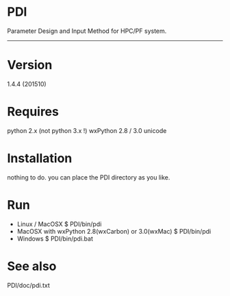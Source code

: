 PDI
===

Parameter Design and Input Method for HPC/PF system.

----
# Version
  1.4.4 (201510)

# Requires
  python 2.x (not python 3.x !)
  wxPython 2.8 / 3.0 unicode

# Installation
  nothing to do. you can place the PDI directory as you like.

# Run
  - Linux / MacOSX
    $ PDI/bin/pdi
  - MacOSX with wxPython 2.8(wxCarbon) or 3.0(wxMac)
    $ PDI/bin/pdi
  - Windows
    $ PDI/bin/pdi.bat

# See also
  PDI/doc/pdi.txt

